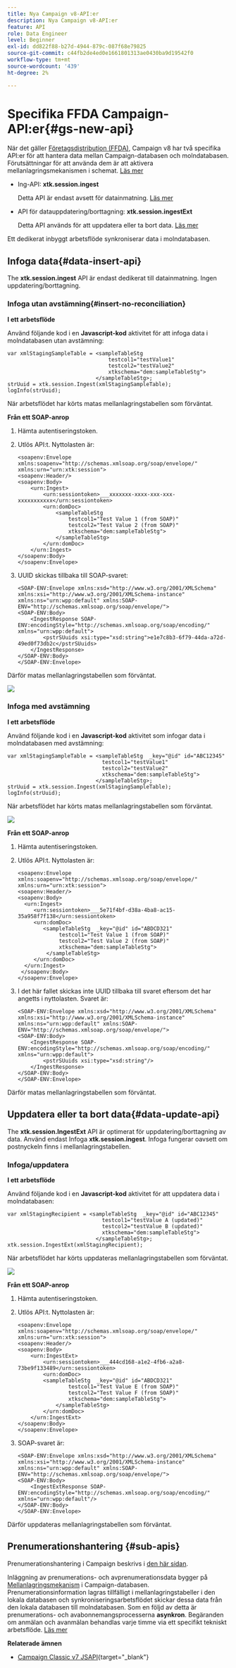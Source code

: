 ```yaml
---
title: Nya Campaign v8-API:er
description: Nya Campaign v8-API:er
feature: API
role: Data Engineer
level: Beginner
exl-id: dd822f88-b27d-4944-879c-087f68e79825
source-git-commit: c44fb2de4ed0e1661801313ae0430ba9d19542f0
workflow-type: tm+mt
source-wordcount: '439'
ht-degree: 2%

---
```


# Specifika FFDA Campaign-API:er{#gs-new-api}

När det gäller [Företagsdistribution (FFDA)](enterprise-deployment.md), Campaign v8 har två specifika API:er för att hantera data mellan Campaign-databasen och molndatabasen. Förutsättningar för att använda dem är att aktivera mellanlagringsmekanismen i schemat. [Läs mer](staging.md)

* Ing-API: **xtk.session.ingest**

   Detta API är endast avsett för datainmatning. [Läs mer](#data-insert-api)

* API för datauppdatering/borttagning: **xtk.session.ingestExt**

   Detta API används för att uppdatera eller ta bort data. [Läs mer](#data-update-api)

Ett dedikerat inbyggt arbetsflöde synkroniserar data i molndatabasen.

## Infoga data{#data-insert-api}

The **xtk.session.ingest** API är endast dedikerat till datainmatning. Ingen uppdatering/borttagning.

### Infoga utan avstämning{#insert-no-reconciliation}

**I ett arbetsflöde**

Använd följande kod i en **Javascript-kod** aktivitet för att infoga data i molndatabasen utan avstämning:

```
var xmlStagingSampleTable = <sampleTableStg
                                testcol1="testValue1"
                                testcol2="testValue2"
                                xtkschema="dem:sampleTableStg">
                            </sampleTableStg>;
strUuid = xtk.session.Ingest(xmlStagingSampleTable);
logInfo(strUuid);
```

När arbetsflödet har körts matas mellanlagringstabellen som förväntat.

**Från ett SOAP-anrop**

1. Hämta autentiseringstoken.
1. Utlös API:t. Nyttolasten är:

   ```
   <soapenv:Envelope xmlns:soapenv="http://schemas.xmlsoap.org/soap/envelope/" xmlns:urn="urn:xtk:session">
   <soapenv:Header/>
   <soapenv:Body>
       <urn:Ingest>
           <urn:sessiontoken>___xxxxxxx-xxxx-xxx-xxx-xxxxxxxxxxx</urn:sessiontoken>
           <urn:domDoc>
               <sampleTableStg
                   testcol1="Test Value 1 (from SOAP)"
                   testcol2="Test Value 2 (from SOAP)"
                   xtkschema="dem:sampleTableStg">
               </sampleTableStg>
           </urn:domDoc>
       </urn:Ingest>
   </soapenv:Body>
   </soapenv:Envelope>
   ```

1. UUID skickas tillbaka till SOAP-svaret:

   ```
   <SOAP-ENV:Envelope xmlns:xsd="http://www.w3.org/2001/XMLSchema" xmlns:xsi="http://www.w3.org/2001/XMLSchema-instance" xmlns:ns="urn:wpp:default" xmlns:SOAP-ENV="http://schemas.xmlsoap.org/soap/envelope/">
   <SOAP-ENV:Body>
       <IngestResponse SOAP-ENV:encodingStyle="http://schemas.xmlsoap.org/soap/encoding/" xmlns="urn:wpp:default">
           <pstrSUuids xsi:type="xsd:string">e1e7c8b3-6f79-44da-a72d-49ed0f73db2c</pstrSUuids>
       </IngestResponse>
   </SOAP-ENV:Body>
   </SOAP-ENV:Envelope>
   ```

Därför matas mellanlagringstabellen som förväntat.

![](assets/no-reconciliation.png)

### Infoga med avstämning

**I ett arbetsflöde**

Använd följande kod i en **Javascript-kod** aktivitet som infogar data i molndatabasen med avstämning:

```
var xmlStagingSampleTable = <sampleTableStg  _key="@id" id="ABC12345"
                              testcol1="testValue1"
                              testcol2="testValue2"
                              xtkschema="dem:sampleTableStg">
                            </sampleTableStg>;         
strUuid = xtk.session.Ingest(xmlStagingSampleTable);
logInfo(strUuid);
```

När arbetsflödet har körts matas mellanlagringstabellen som förväntat.

![](assets/with-reconciliation.png)


**Från ett SOAP-anrop**

1. Hämta autentiseringstoken.
1. Utlös API:t. Nyttolasten är:

   ```
   <soapenv:Envelope xmlns:soapenv="http://schemas.xmlsoap.org/soap/envelope/" xmlns:urn="urn:xtk:session">
   <soapenv:Header/>
   <soapenv:Body>
     <urn:Ingest>
        <urn:sessiontoken>___5e71f4bf-d38a-4ba8-ac15-35a958f7f138</urn:sessiontoken>
        <urn:domDoc>
           <sampleTableStg  _key="@id" id="ABDCD321"
                testcol1="Test Value 1 (from SOAP)"
                testcol2="Test Value 2 (from SOAP)"
                xtkschema="dem:sampleTableStg">
            </sampleTableStg>
        </urn:domDoc>
     </urn:Ingest>
    </soapenv:Body>
   </soapenv:Envelope>
   ```

1. I det här fallet skickas inte UUID tillbaka till svaret eftersom det har angetts i nyttolasten. Svaret är:

   ```
   <SOAP-ENV:Envelope xmlns:xsd="http://www.w3.org/2001/XMLSchema" xmlns:xsi="http://www.w3.org/2001/XMLSchema-instance" xmlns:ns="urn:wpp:default" xmlns:SOAP-ENV="http://schemas.xmlsoap.org/soap/envelope/">
   <SOAP-ENV:Body>
       <IngestResponse SOAP-ENV:encodingStyle="http://schemas.xmlsoap.org/soap/encoding/" xmlns="urn:wpp:default">
           <pstrSUuids xsi:type="xsd:string"/>
       </IngestResponse>
   </SOAP-ENV:Body>
   </SOAP-ENV:Envelope>
   ```

Därför matas mellanlagringstabellen som förväntat.

## Uppdatera eller ta bort data{#data-update-api}

The **xtk.session.IngestExt** API är optimerat för uppdatering/borttagning av data. Använd endast Infoga **xtk.session.ingest**. Infoga fungerar oavsett om postnyckeln finns i mellanlagringstabellen.

### Infoga/uppdatera

**I ett arbetsflöde**

Använd följande kod i en **Javascript-kod** aktivitet för att uppdatera data i molndatabasen:

```
var xmlStagingRecipient = <sampleTableStg  _key="@id" id="ABC12345"
                              testcol1="testValue A (updated)"
                              testcol2="testValue B (updated)"
                              xtkschema="dem:sampleTableStg">
                            </sampleTableStg>;
xtk.session.IngestExt(xmlStagingRecipient);
```

När arbetsflödet har körts uppdateras mellanlagringstabellen som förväntat.

![](assets/updated-data.png)

**Från ett SOAP-anrop**

1. Hämta autentiseringstoken.
1. Utlös API:t. Nyttolasten är:

   ```
   <soapenv:Envelope xmlns:soapenv="http://schemas.xmlsoap.org/soap/envelope/" xmlns:urn="urn:xtk:session">
   <soapenv:Header/>
   <soapenv:Body>
       <urn:IngestExt>
           <urn:sessiontoken>___444cd168-a1e2-4fb6-a2a8-73be9f133489</urn:sessiontoken>
           <urn:domDoc>
           <sampleTableStg  _key="@id" id="ABDCD321"
                   testcol1="Test Value E (from SOAP)"
                   testcol2="Test Value F (from SOAP)"
                   xtkschema="dem:sampleTableStg">
               </sampleTableStg>
           </urn:domDoc>
       </urn:IngestExt>
   </soapenv:Body>
   </soapenv:Envelope>
   ```

1. SOAP-svaret är:

   ```
   <SOAP-ENV:Envelope xmlns:xsd="http://www.w3.org/2001/XMLSchema" xmlns:xsi="http://www.w3.org/2001/XMLSchema-instance" xmlns:ns="urn:wpp:default" xmlns:SOAP-ENV="http://schemas.xmlsoap.org/soap/envelope/">
   <SOAP-ENV:Body>
       <IngestExtResponse SOAP-ENV:encodingStyle="http://schemas.xmlsoap.org/soap/encoding/" xmlns="urn:wpp:default"/>
   </SOAP-ENV:Body>
   </SOAP-ENV:Envelope>
   ```

Därför uppdateras mellanlagringstabellen som förväntat.

## Prenumerationshantering {#sub-apis}

Prenumerationshantering i Campaign beskrivs i [den här sidan](../start/subscriptions.md).

Inläggning av prenumerations- och avprenumerationsdata bygger på [Mellanlagringsmekanism](staging.md) i Campaign-databasen. Prenumerationsinformation lagras tillfälligt i mellanlagringstabeller i den lokala databasen och synkroniseringsarbetsflödet skickar dessa data från den lokala databasen till molndatabasen. Som en följd av detta är prenumerations- och avabonnemangsprocesserna **asynkron**. Begäranden om anmälan och avanmälan behandlas varje timme via ett specifikt tekniskt arbetsflöde. [Läs mer](replication.md#tech-wf)


**Relaterade ämnen**

* [Campaign Classic v7 JSAPI](https://experienceleague.adobe.com/developer/campaign-api/api/p-1.html){target=&quot;_blank&quot;}
